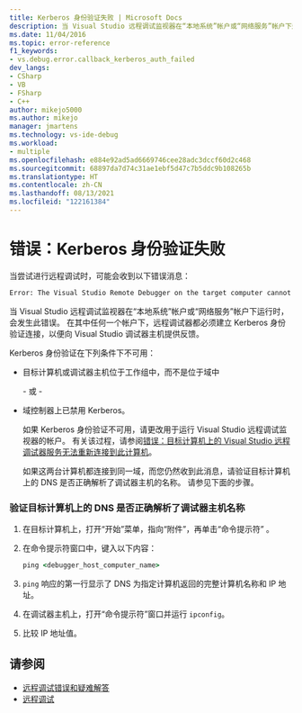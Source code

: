 ```yaml
---
title: Kerberos 身份验证失败 | Microsoft Docs
description: 当 Visual Studio 远程调试监视器在“本地系统”帐户或“网络服务”帐户下运行时，会发生此错误。
ms.date: 11/04/2016
ms.topic: error-reference
f1_keywords:
- vs.debug.error.callback_kerberos_auth_failed
dev_langs:
- CSharp
- VB
- FSharp
- C++
author: mikejo5000
ms.author: mikejo
manager: jmartens
ms.technology: vs-ide-debug
ms.workload:
- multiple
ms.openlocfilehash: e884e92ad5ad6669746cee28adc3dccf60d2c468
ms.sourcegitcommit: 68897da7d74c31ae1ebf5d47c7b5ddc9b108265b
ms.translationtype: HT
ms.contentlocale: zh-CN
ms.lasthandoff: 08/13/2021
ms.locfileid: "122161384"
---
```

# <a name="error-kerberos-authentication-failed"></a>错误：Kerberos 身份验证失败
当尝试进行远程调试时，可能会收到以下错误消息：

```cmd
Error: The Visual Studio Remote Debugger on the target computer cannot connect back to this computer. Kerberos authentication failed.
```

 当 Visual Studio 远程调试监视器在“本地系统”帐户或“网络服务”帐户下运行时，会发生此错误。 在其中任何一个帐户下，远程调试器都必须建立 Kerberos 身份验证连接，以便向 Visual Studio 调试器主机提供反馈。

 Kerberos 身份验证在下列条件下不可用：

- 目标计算机或调试器主机位于工作组中，而不是位于域中

   \- 或 -

- 域控制器上已禁用 Kerberos。

  如果 Kerberos 身份验证不可用，请更改用于运行 Visual Studio 远程调试监视器的帐户。 有关该过程，请参阅[错误：目标计算机上的 Visual Studio 远程调试器服务无法重新连接到此计算机](../debugger/error-the-visual-studio-remote-debugger-service-on-the-target-computer-cannot-connect-back-to-this-computer.md)。

  如果这两台计算机都连接到同一域，而您仍然收到此消息，请验证目标计算机上的 DNS 是否正确解析了调试器主机的名称。 请参见下面的步骤。

### <a name="to-verify-that-dns-on-the-target-computer-is-correctly-resolving-the-debugger-host-computer-name"></a>验证目标计算机上的 DNS 是否正确解析了调试器主机名称

1. 在目标计算机上，打开“开始”菜单，指向“附件”，再单击“命令提示符”  。

2. 在命令提示符窗口中，键入以下内容：

    ```cmd
    ping <debugger_host_computer_name>
    ```

3. `ping` 响应的第一行显示了 DNS 为指定计算机返回的完整计算机名称和 IP 地址。

4. 在调试器主机上，打开“命令提示符”窗口并运行 `ipconfig`。

5. 比较 IP 地址值。

## <a name="see-also"></a>请参阅
- [远程调试错误和疑难解答](../debugger/remote-debugging-errors-and-troubleshooting.md)
- [远程调试](../debugger/remote-debugging.md)
